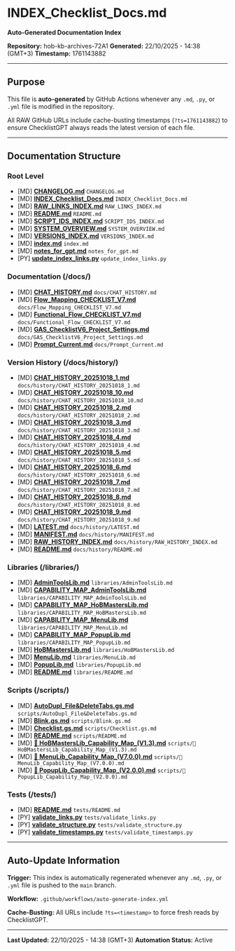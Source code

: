 # INDEX_Checklist_Docs.md
**Auto-Generated Documentation Index**

**Repository:** hob-kb-archives-72A1
**Generated:** 22/10/2025 - 14:38 (GMT+3)
**Timestamp:** 1761143882

---

## Purpose

This file is **auto-generated** by GitHub Actions whenever any `.md`, `.py`, or `.yml` file is modified in the repository.

All RAW GitHub URLs include cache-busting timestamps (`?ts=1761143882`) to ensure ChecklistGPT always reads the latest version of each file.

---

## Documentation Structure


### Root Level

- [MD] **[CHANGELOG.md](https://raw.githubusercontent.com/2mrowman/hob-kb-archives-72A1/refs/heads/main/CHANGELOG.md?ts=1761143882)**
  `CHANGELOG.md`
- [MD] **[INDEX_Checklist_Docs.md](https://raw.githubusercontent.com/2mrowman/hob-kb-archives-72A1/refs/heads/main/INDEX_Checklist_Docs.md?ts=1761143882)**
  `INDEX_Checklist_Docs.md`
- [MD] **[RAW_LINKS_INDEX.md](https://raw.githubusercontent.com/2mrowman/hob-kb-archives-72A1/refs/heads/main/RAW_LINKS_INDEX.md?ts=1761143882)**
  `RAW_LINKS_INDEX.md`
- [MD] **[README.md](https://raw.githubusercontent.com/2mrowman/hob-kb-archives-72A1/refs/heads/main/README.md?ts=1761143882)**
  `README.md`
- [MD] **[SCRIPT_IDS_INDEX.md](https://raw.githubusercontent.com/2mrowman/hob-kb-archives-72A1/refs/heads/main/SCRIPT_IDS_INDEX.md?ts=1761143882)**
  `SCRIPT_IDS_INDEX.md`
- [MD] **[SYSTEM_OVERVIEW.md](https://raw.githubusercontent.com/2mrowman/hob-kb-archives-72A1/refs/heads/main/SYSTEM_OVERVIEW.md?ts=1761143882)**
  `SYSTEM_OVERVIEW.md`
- [MD] **[VERSIONS_INDEX.md](https://raw.githubusercontent.com/2mrowman/hob-kb-archives-72A1/refs/heads/main/VERSIONS_INDEX.md?ts=1761143882)**
  `VERSIONS_INDEX.md`
- [MD] **[index.md](https://raw.githubusercontent.com/2mrowman/hob-kb-archives-72A1/refs/heads/main/index.md?ts=1761143882)**
  `index.md`
- [MD] **[notes_for_gpt.md](https://raw.githubusercontent.com/2mrowman/hob-kb-archives-72A1/refs/heads/main/notes_for_gpt.md?ts=1761143882)**
  `notes_for_gpt.md`
- [PY] **[update_index_links.py](https://raw.githubusercontent.com/2mrowman/hob-kb-archives-72A1/refs/heads/main/update_index_links.py?ts=1761143882)**
  `update_index_links.py`


### Documentation (/docs/)

- [MD] **[CHAT_HISTORY.md](https://raw.githubusercontent.com/2mrowman/hob-kb-archives-72A1/refs/heads/main/docs/CHAT_HISTORY.md?ts=1761143882)**
  `docs/CHAT_HISTORY.md`
- [MD] **[Flow_Mapping_CHECKLIST_V7.md](https://raw.githubusercontent.com/2mrowman/hob-kb-archives-72A1/refs/heads/main/docs/Flow_Mapping_CHECKLIST_V7.md?ts=1761143882)**
  `docs/Flow_Mapping_CHECKLIST_V7.md`
- [MD] **[Functional_Flow_CHECKLIST_V7.md](https://raw.githubusercontent.com/2mrowman/hob-kb-archives-72A1/refs/heads/main/docs/Functional_Flow_CHECKLIST_V7.md?ts=1761143882)**
  `docs/Functional_Flow_CHECKLIST_V7.md`
- [MD] **[GAS_ChecklistV6_Project_Settings.md](https://raw.githubusercontent.com/2mrowman/hob-kb-archives-72A1/refs/heads/main/docs/GAS_ChecklistV6_Project_Settings.md?ts=1761143882)**
  `docs/GAS_ChecklistV6_Project_Settings.md`
- [MD] **[Prompt_Current.md](https://raw.githubusercontent.com/2mrowman/hob-kb-archives-72A1/refs/heads/main/docs/Prompt_Current.md?ts=1761143882)**
  `docs/Prompt_Current.md`


### Version History (/docs/history/)

- [MD] **[CHAT_HISTORY_20251018_1.md](https://raw.githubusercontent.com/2mrowman/hob-kb-archives-72A1/refs/heads/main/docs/history/CHAT_HISTORY_20251018_1.md?ts=1761143882)**
  `docs/history/CHAT_HISTORY_20251018_1.md`
- [MD] **[CHAT_HISTORY_20251018_10.md](https://raw.githubusercontent.com/2mrowman/hob-kb-archives-72A1/refs/heads/main/docs/history/CHAT_HISTORY_20251018_10.md?ts=1761143882)**
  `docs/history/CHAT_HISTORY_20251018_10.md`
- [MD] **[CHAT_HISTORY_20251018_2.md](https://raw.githubusercontent.com/2mrowman/hob-kb-archives-72A1/refs/heads/main/docs/history/CHAT_HISTORY_20251018_2.md?ts=1761143882)**
  `docs/history/CHAT_HISTORY_20251018_2.md`
- [MD] **[CHAT_HISTORY_20251018_3.md](https://raw.githubusercontent.com/2mrowman/hob-kb-archives-72A1/refs/heads/main/docs/history/CHAT_HISTORY_20251018_3.md?ts=1761143882)**
  `docs/history/CHAT_HISTORY_20251018_3.md`
- [MD] **[CHAT_HISTORY_20251018_4.md](https://raw.githubusercontent.com/2mrowman/hob-kb-archives-72A1/refs/heads/main/docs/history/CHAT_HISTORY_20251018_4.md?ts=1761143882)**
  `docs/history/CHAT_HISTORY_20251018_4.md`
- [MD] **[CHAT_HISTORY_20251018_5.md](https://raw.githubusercontent.com/2mrowman/hob-kb-archives-72A1/refs/heads/main/docs/history/CHAT_HISTORY_20251018_5.md?ts=1761143882)**
  `docs/history/CHAT_HISTORY_20251018_5.md`
- [MD] **[CHAT_HISTORY_20251018_6.md](https://raw.githubusercontent.com/2mrowman/hob-kb-archives-72A1/refs/heads/main/docs/history/CHAT_HISTORY_20251018_6.md?ts=1761143882)**
  `docs/history/CHAT_HISTORY_20251018_6.md`
- [MD] **[CHAT_HISTORY_20251018_7.md](https://raw.githubusercontent.com/2mrowman/hob-kb-archives-72A1/refs/heads/main/docs/history/CHAT_HISTORY_20251018_7.md?ts=1761143882)**
  `docs/history/CHAT_HISTORY_20251018_7.md`
- [MD] **[CHAT_HISTORY_20251018_8.md](https://raw.githubusercontent.com/2mrowman/hob-kb-archives-72A1/refs/heads/main/docs/history/CHAT_HISTORY_20251018_8.md?ts=1761143882)**
  `docs/history/CHAT_HISTORY_20251018_8.md`
- [MD] **[CHAT_HISTORY_20251018_9.md](https://raw.githubusercontent.com/2mrowman/hob-kb-archives-72A1/refs/heads/main/docs/history/CHAT_HISTORY_20251018_9.md?ts=1761143882)**
  `docs/history/CHAT_HISTORY_20251018_9.md`
- [MD] **[LATEST.md](https://raw.githubusercontent.com/2mrowman/hob-kb-archives-72A1/refs/heads/main/docs/history/LATEST.md?ts=1761143882)**
  `docs/history/LATEST.md`
- [MD] **[MANIFEST.md](https://raw.githubusercontent.com/2mrowman/hob-kb-archives-72A1/refs/heads/main/docs/history/MANIFEST.md?ts=1761143882)**
  `docs/history/MANIFEST.md`
- [MD] **[RAW_HISTORY_INDEX.md](https://raw.githubusercontent.com/2mrowman/hob-kb-archives-72A1/refs/heads/main/docs/history/RAW_HISTORY_INDEX.md?ts=1761143882)**
  `docs/history/RAW_HISTORY_INDEX.md`
- [MD] **[README.md](https://raw.githubusercontent.com/2mrowman/hob-kb-archives-72A1/refs/heads/main/docs/history/README.md?ts=1761143882)**
  `docs/history/README.md`


### Libraries (/libraries/)

- [MD] **[AdminToolsLib.md](https://raw.githubusercontent.com/2mrowman/hob-kb-archives-72A1/refs/heads/main/libraries/AdminToolsLib.md?ts=1761143882)**
  `libraries/AdminToolsLib.md`
- [MD] **[CAPABILITY_MAP_AdminToolsLib.md](https://raw.githubusercontent.com/2mrowman/hob-kb-archives-72A1/refs/heads/main/libraries/CAPABILITY_MAP_AdminToolsLib.md?ts=1761143882)**
  `libraries/CAPABILITY_MAP_AdminToolsLib.md`
- [MD] **[CAPABILITY_MAP_HoBMastersLib.md](https://raw.githubusercontent.com/2mrowman/hob-kb-archives-72A1/refs/heads/main/libraries/CAPABILITY_MAP_HoBMastersLib.md?ts=1761143882)**
  `libraries/CAPABILITY_MAP_HoBMastersLib.md`
- [MD] **[CAPABILITY_MAP_MenuLib.md](https://raw.githubusercontent.com/2mrowman/hob-kb-archives-72A1/refs/heads/main/libraries/CAPABILITY_MAP_MenuLib.md?ts=1761143882)**
  `libraries/CAPABILITY_MAP_MenuLib.md`
- [MD] **[CAPABILITY_MAP_PopupLib.md](https://raw.githubusercontent.com/2mrowman/hob-kb-archives-72A1/refs/heads/main/libraries/CAPABILITY_MAP_PopupLib.md?ts=1761143882)**
  `libraries/CAPABILITY_MAP_PopupLib.md`
- [MD] **[HoBMastersLib.md](https://raw.githubusercontent.com/2mrowman/hob-kb-archives-72A1/refs/heads/main/libraries/HoBMastersLib.md?ts=1761143882)**
  `libraries/HoBMastersLib.md`
- [MD] **[MenuLib.md](https://raw.githubusercontent.com/2mrowman/hob-kb-archives-72A1/refs/heads/main/libraries/MenuLib.md?ts=1761143882)**
  `libraries/MenuLib.md`
- [MD] **[PopupLib.md](https://raw.githubusercontent.com/2mrowman/hob-kb-archives-72A1/refs/heads/main/libraries/PopupLib.md?ts=1761143882)**
  `libraries/PopupLib.md`
- [MD] **[README.md](https://raw.githubusercontent.com/2mrowman/hob-kb-archives-72A1/refs/heads/main/libraries/README.md?ts=1761143882)**
  `libraries/README.md`


### Scripts (/scripts/)

- [MD] **[AutoDupl_File&DeleteTabs.gs.md](https://raw.githubusercontent.com/2mrowman/hob-kb-archives-72A1/refs/heads/main/scripts/AutoDupl_File&DeleteTabs.gs.md?ts=1761143882)**
  `scripts/AutoDupl_File&DeleteTabs.gs.md`
- [MD] **[Blink.gs.md](https://raw.githubusercontent.com/2mrowman/hob-kb-archives-72A1/refs/heads/main/scripts/Blink.gs.md?ts=1761143882)**
  `scripts/Blink.gs.md`
- [MD] **[Checklist.gs.md](https://raw.githubusercontent.com/2mrowman/hob-kb-archives-72A1/refs/heads/main/scripts/Checklist.gs.md?ts=1761143882)**
  `scripts/Checklist.gs.md`
- [MD] **[README.md](https://raw.githubusercontent.com/2mrowman/hob-kb-archives-72A1/refs/heads/main/scripts/README.md?ts=1761143882)**
  `scripts/README.md`
- [MD] **[🧩 HoBMastersLib_Capability_Map_(V1.3).md](https://raw.githubusercontent.com/2mrowman/hob-kb-archives-72A1/refs/heads/main/scripts/🧩%20HoBMastersLib_Capability_Map_(V1.3).md?ts=1761143882)**
  `scripts/🧩 HoBMastersLib_Capability_Map_(V1.3).md`
- [MD] **[🧩 MenuLib_Capability_Map_(V7.0.0).md](https://raw.githubusercontent.com/2mrowman/hob-kb-archives-72A1/refs/heads/main/scripts/🧩%20MenuLib_Capability_Map_(V7.0.0).md?ts=1761143882)**
  `scripts/🧩 MenuLib_Capability_Map_(V7.0.0).md`
- [MD] **[🧩 PopupLib_Capability_Map_(V2.0.0).md](https://raw.githubusercontent.com/2mrowman/hob-kb-archives-72A1/refs/heads/main/scripts/🧩%20PopupLib_Capability_Map_(V2.0.0).md?ts=1761143882)**
  `scripts/🧩 PopupLib_Capability_Map_(V2.0.0).md`


### Tests (/tests/)

- [MD] **[README.md](https://raw.githubusercontent.com/2mrowman/hob-kb-archives-72A1/refs/heads/main/tests/README.md?ts=1761143882)**
  `tests/README.md`
- [PY] **[validate_links.py](https://raw.githubusercontent.com/2mrowman/hob-kb-archives-72A1/refs/heads/main/tests/validate_links.py?ts=1761143882)**
  `tests/validate_links.py`
- [PY] **[validate_structure.py](https://raw.githubusercontent.com/2mrowman/hob-kb-archives-72A1/refs/heads/main/tests/validate_structure.py?ts=1761143882)**
  `tests/validate_structure.py`
- [PY] **[validate_timestamps.py](https://raw.githubusercontent.com/2mrowman/hob-kb-archives-72A1/refs/heads/main/tests/validate_timestamps.py?ts=1761143882)**
  `tests/validate_timestamps.py`

---

## Auto-Update Information

**Trigger:** This index is automatically regenerated whenever any `.md`, `.py`, or `.yml` file is pushed to the `main` branch.

**Workflow:** `.github/workflows/auto-generate-index.yml`

**Cache-Busting:** All URLs include `?ts=<timestamp>` to force fresh reads by ChecklistGPT.

---

**Last Updated:** 22/10/2025 - 14:38 (GMT+3)
**Automation Status:** Active

